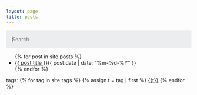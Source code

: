 ```yaml
---
layout: page
title: posts
---
```


<section class="posts">

<!-- search -->
<style>
	#search-container {
	    max-width: 100%;
	}

	input[type=text] {
		font-size: normal;
	    outline: none;
	    padding: 1rem;
		background: rgb(236, 237, 238);
	    width: 100%;
		-webkit-appearance: none;
		font-family: inherit;
		font-size: 100%;
		border: none;
	}
	#results-container {
		margin: .5rem 0;
	}
</style>

<!-- Html Elements for Search -->
<div id="search-container">
<input type="text" id="search-input" placeholder="Search" autofocus />
<ol id="results-container"></ol>
</div>

<!-- Script pointing to search-script.js -->
<script src="/assets/search/search.js" type="text/javascript"></script>

<!-- Configuration -->
<script type="text/javascript">
const search = SimpleJekyllSearch({
  searchInput: document.getElementById('search-input'),
  resultsContainer: document.getElementById('results-container'),
  json: '/assets/search/search.json',
  searchResultTemplate: '<li><a href="{url}" title="{description}">{title}</a><time datetime="{date}">{pretty-date}</time></li>',
  noResultsText: 'No results found',
  limit: 20,
  fuzzy: false,
  exclude: []
});
</script>
<!-- end search -->

<ul id="posts-container">
{% for post in site.posts %}
<li><a href="{{ site.baseurl }}{{ post.url }}">{{ post.title }}</a><time datetime="{{ post.date | date_to_xmlschema }}">{{ post.date | date: "%m-%d-%Y" }}</time></li>
{% endfor %}
</ul>

<p class="tags">tags: 
{% for tag in site.tags %}
  {% assign t = tag | first %}
  <a href="/tag/{{t}}">{{t}}</a>
{% endfor %}
</p>
</section>

<script src="/assets/search/custom-search.js" type="text/javascript"></script>
